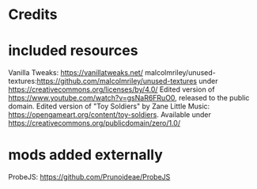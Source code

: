 # Credits

# included resources
Vanilla Tweaks: https://vanillatweaks.net/
malcolmriley/unused-textures:https://github.com/malcolmriley/unused-textures under https://creativecommons.org/licenses/by/4.0/
Edited version of https://www.youtube.com/watch?v=gsNaR6FRuO0, released to the public domain.
Edited version of "Toy Soldiers" by Zane Little Music: https://opengameart.org/content/toy-soldiers. Available under https://creativecommons.org/publicdomain/zero/1.0/

# mods added externally
ProbeJS: https://github.com/Prunoideae/ProbeJS

